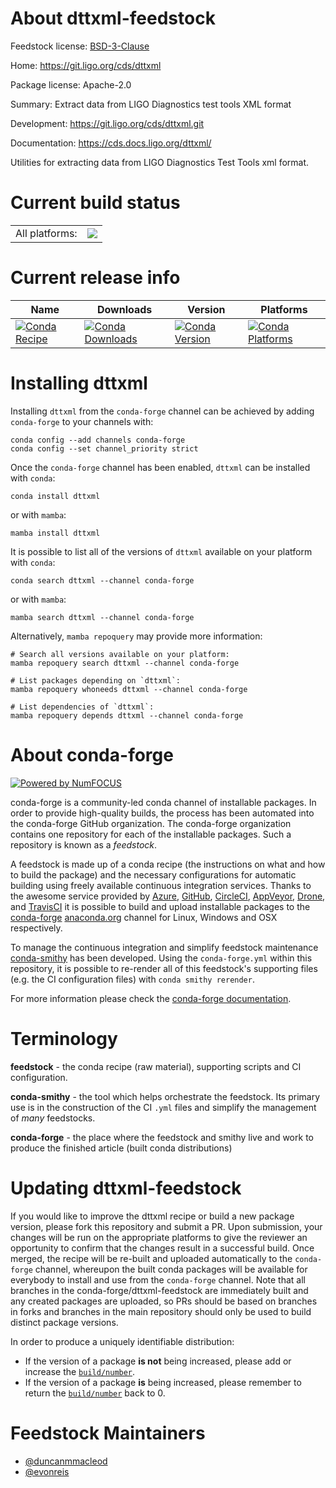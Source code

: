 About dttxml-feedstock
======================

Feedstock license: [BSD-3-Clause](https://github.com/conda-forge/dttxml-feedstock/blob/main/LICENSE.txt)

Home: https://git.ligo.org/cds/dttxml

Package license: Apache-2.0

Summary: Extract data from LIGO Diagnostics test tools XML format

Development: https://git.ligo.org/cds/dttxml.git

Documentation: https://cds.docs.ligo.org/dttxml/

Utilities for extracting data from LIGO Diagnostics Test Tools xml format.


Current build status
====================


<table><tr><td>All platforms:</td>
    <td>
      <a href="https://dev.azure.com/conda-forge/feedstock-builds/_build/latest?definitionId=13946&branchName=main">
        <img src="https://dev.azure.com/conda-forge/feedstock-builds/_apis/build/status/dttxml-feedstock?branchName=main">
      </a>
    </td>
  </tr>
</table>

Current release info
====================

| Name | Downloads | Version | Platforms |
| --- | --- | --- | --- |
| [![Conda Recipe](https://img.shields.io/badge/recipe-dttxml-green.svg)](https://anaconda.org/conda-forge/dttxml) | [![Conda Downloads](https://img.shields.io/conda/dn/conda-forge/dttxml.svg)](https://anaconda.org/conda-forge/dttxml) | [![Conda Version](https://img.shields.io/conda/vn/conda-forge/dttxml.svg)](https://anaconda.org/conda-forge/dttxml) | [![Conda Platforms](https://img.shields.io/conda/pn/conda-forge/dttxml.svg)](https://anaconda.org/conda-forge/dttxml) |

Installing dttxml
=================

Installing `dttxml` from the `conda-forge` channel can be achieved by adding `conda-forge` to your channels with:

```
conda config --add channels conda-forge
conda config --set channel_priority strict
```

Once the `conda-forge` channel has been enabled, `dttxml` can be installed with `conda`:

```
conda install dttxml
```

or with `mamba`:

```
mamba install dttxml
```

It is possible to list all of the versions of `dttxml` available on your platform with `conda`:

```
conda search dttxml --channel conda-forge
```

or with `mamba`:

```
mamba search dttxml --channel conda-forge
```

Alternatively, `mamba repoquery` may provide more information:

```
# Search all versions available on your platform:
mamba repoquery search dttxml --channel conda-forge

# List packages depending on `dttxml`:
mamba repoquery whoneeds dttxml --channel conda-forge

# List dependencies of `dttxml`:
mamba repoquery depends dttxml --channel conda-forge
```


About conda-forge
=================

[![Powered by
NumFOCUS](https://img.shields.io/badge/powered%20by-NumFOCUS-orange.svg?style=flat&colorA=E1523D&colorB=007D8A)](https://numfocus.org)

conda-forge is a community-led conda channel of installable packages.
In order to provide high-quality builds, the process has been automated into the
conda-forge GitHub organization. The conda-forge organization contains one repository
for each of the installable packages. Such a repository is known as a *feedstock*.

A feedstock is made up of a conda recipe (the instructions on what and how to build
the package) and the necessary configurations for automatic building using freely
available continuous integration services. Thanks to the awesome service provided by
[Azure](https://azure.microsoft.com/en-us/services/devops/), [GitHub](https://github.com/),
[CircleCI](https://circleci.com/), [AppVeyor](https://www.appveyor.com/),
[Drone](https://cloud.drone.io/welcome), and [TravisCI](https://travis-ci.com/)
it is possible to build and upload installable packages to the
[conda-forge](https://anaconda.org/conda-forge) [anaconda.org](https://anaconda.org/)
channel for Linux, Windows and OSX respectively.

To manage the continuous integration and simplify feedstock maintenance
[conda-smithy](https://github.com/conda-forge/conda-smithy) has been developed.
Using the ``conda-forge.yml`` within this repository, it is possible to re-render all of
this feedstock's supporting files (e.g. the CI configuration files) with ``conda smithy rerender``.

For more information please check the [conda-forge documentation](https://conda-forge.org/docs/).

Terminology
===========

**feedstock** - the conda recipe (raw material), supporting scripts and CI configuration.

**conda-smithy** - the tool which helps orchestrate the feedstock.
                   Its primary use is in the construction of the CI ``.yml`` files
                   and simplify the management of *many* feedstocks.

**conda-forge** - the place where the feedstock and smithy live and work to
                  produce the finished article (built conda distributions)


Updating dttxml-feedstock
=========================

If you would like to improve the dttxml recipe or build a new
package version, please fork this repository and submit a PR. Upon submission,
your changes will be run on the appropriate platforms to give the reviewer an
opportunity to confirm that the changes result in a successful build. Once
merged, the recipe will be re-built and uploaded automatically to the
`conda-forge` channel, whereupon the built conda packages will be available for
everybody to install and use from the `conda-forge` channel.
Note that all branches in the conda-forge/dttxml-feedstock are
immediately built and any created packages are uploaded, so PRs should be based
on branches in forks and branches in the main repository should only be used to
build distinct package versions.

In order to produce a uniquely identifiable distribution:
 * If the version of a package **is not** being increased, please add or increase
   the [``build/number``](https://docs.conda.io/projects/conda-build/en/latest/resources/define-metadata.html#build-number-and-string).
 * If the version of a package **is** being increased, please remember to return
   the [``build/number``](https://docs.conda.io/projects/conda-build/en/latest/resources/define-metadata.html#build-number-and-string)
   back to 0.

Feedstock Maintainers
=====================

* [@duncanmmacleod](https://github.com/duncanmmacleod/)
* [@evonreis](https://github.com/evonreis/)

